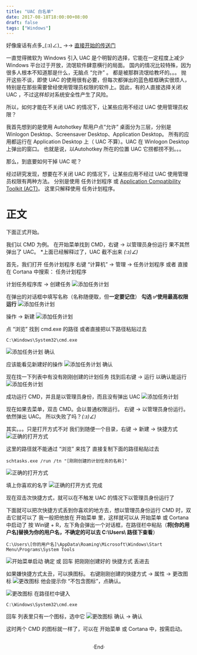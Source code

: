 ```yaml
---
title: "UAC 白名单"
date: 2017-08-18T18:00:00+08:00
draft: false
tags: ["Windows"]
---
```


好像废话有点多_(:з)∠)_ ->-> [直接开始的传送门](https://mogeko.github.io/post/uac-%E7%99%BD%E5%90%8D%E5%8D%95/#Start)

一直觉得微软为 Windows 引入 UAC 是个明智的选择，它能在一定程度上减少 Windows 平台过于开放，流氓软件肆意横行的局面。
国内的情况比较特殊，因为很多人根本不知道那是什么，无脑点 “允许” 。
都是被那群流氓给教坏的。。。
抛开这些不谈，即使 UAC 的使用很有必要，但每次都弹出的蓝色框框确实很烦人，特别是在那些需要曾经使用管理员权限的软件上。因此，有的人直接选择关闭 UAC ，不过这样却对系统安全性产生了风险。

所以，如何才能在不关闭 UAC 的情况下，让某些应用不经过 UAC 使用管理员权限？

我首先想到的是使用 Autohotkey 帮用户点“允许”
桌面分为三层，分别是 Winlogon Desktop、Screensaver Desktop、Application Desktop。
所有的应用都运行在 Application Desktop 上（ UAC 不算）。UAC 在 Winlogon Desktop 上弹出的窗口。
也就是说，以Autohotkey 所在的位置 UAC 它捞都捞不到。。。

那么，到底要如何干掉 UAC 呢？

经过研究发现，想要在不关闭 UAC 的情况下，让某些应用不经过 UAC 使用管理员权限有两种方法。
分别是使用 任务计划程序 或 [Application Compatibility Toolkit (ACT)](https://technet.microsoft.com/en-us/library/cc766242(v=ws.10).aspx)。
这里只解释使用 任务计划程序。

<!--more-->

# 正文

下面正式开始。

我们以 CMD 为例。
在开始菜单找到 CMD，右键 -> 以管理员身份运行
果不其然弹出了 UAC。
*上面已经解释过了，UAC 截不出来 _(:з)∠)_

首先，我们打开 任务计划程序
右键 “计算机” -> 管理 -> 任务计划程序
或者 直接在 Cortana 中搜索： 任务计划程序

计划任务程序库 -> 创建任务
![添加任务计划](https://mogeko.github.io/post/uac-%E7%99%BD%E5%90%8D%E5%8D%95/RunCMDAdmin_1.png)

在弹出的对话框中填写名称（名称随便取，但**一定要记住**）
**勾选 ✅使用最高权限运行**
![添加任务计划](https://mogeko.github.io/post/uac-%E7%99%BD%E5%90%8D%E5%8D%95/RunCMDAdmin_2.png)

操作 -> 新建
![添加任务计划](https://mogeko.github.io/post/uac-%E7%99%BD%E5%90%8D%E5%8D%95/RunCMDAdmin_3.png)

点 “浏览” 找到 cmd.exe 的路径
或者直接把以下路径粘贴过去

```
C:\Windows\System32\cmd.exe
```

![添加任务计划](https://mogeko.github.io/post/uac-%E7%99%BD%E5%90%8D%E5%8D%95/RunCMDAdmin_4.png)
确认

应该能看见新建好的操作
![添加任务计划](https://mogeko.github.io/post/uac-%E7%99%BD%E5%90%8D%E5%8D%95/RunCMDAdmin_5.png)
确认

现在找一下列表中有没有刚刚创建的计划任务
找到后右键 -> 运行 以确认能运行
![添加任务计划](https://mogeko.github.io/post/uac-%E7%99%BD%E5%90%8D%E5%8D%95/RunCMDAdmin_6.png)

成功运行 CMD，并且是以管理员身份，而且没有弹出 UAC
![添加任务计划](https://mogeko.github.io/post/uac-%E7%99%BD%E5%90%8D%E5%8D%95/RunCMDAdmin_7.png)

现在如果去菜单，双击 CMD。会以普通权限运行。
右键 -> 以管理员身份运行。依然弹出 UAC。
所以失败了吗？_(:з)∠)_

其实。。。只是打开方式不对
我们到随便一个目录，右键 -> 新建 -> 快捷方式
![正确的打开方式](https://mogeko.github.io/post/uac-%E7%99%BD%E5%90%8D%E5%8D%95/Shortcut_1.png)

这里的路径就不能通过 “浏览” 来找了
直接复制下面的路径粘贴过去

```
schtasks.exe /run /tn "[刚刚创建的计划任务的名称]"
```

![正确的打开方式](https://mogeko.github.io/post/uac-%E7%99%BD%E5%90%8D%E5%8D%95/Shortcut_2.png)

填上你喜欢的名字
![正确的打开方式](https://mogeko.github.io/post/uac-%E7%99%BD%E5%90%8D%E5%8D%95/Shortcut_3.png)
完成

现在双击次快捷方式，就可以在不触发 UAC 的情况下以管理员身份运行了

下面就可以把次快捷方式丢到你喜欢的地方去，想以管理员身份运行 CMD 时，双击它就可以了
我一般把他放在 开始菜单 里，这样就可以从 开始菜单 或 Cortana 中启动了
按 Win键 + R，左下角会弹出一个对话框，在路径栏中粘贴（**将[你的用户名]替换为你的用户名，不确定的可以去 C:\Users\ 路径下查看**）

```
C:\Users\[你的用户名]\AppData\Roaming\Microsoft\Windows\Start Menu\Programs\System Tools
```

![开始菜单启动](https://mogeko.github.io/post/uac-%E7%99%BD%E5%90%8D%E5%8D%95/MoveStartMenu.png)
确定 或 回车
把刚刚创建好的 快捷方式 丢进去

如果嫌快捷方式太丑，可以换图标。
右键刚刚创建的快捷方式 -> 属性 -> 更改图标
![更改图标](https://mogeko.github.io/post/uac-%E7%99%BD%E5%90%8D%E5%8D%95/ReIcon_1.png)
他会提示你 “不包含图标”，点确认。

![更改图标](https://mogeko.github.io/post/uac-%E7%99%BD%E5%90%8D%E5%8D%95/ReIcon_2.png)
在路径栏中键入

```
C:\Windows\System32\cmd.exe
```

回车 列表里只有一个图标，选中它
![更改图标](https://mogeko.github.io/post/uac-%E7%99%BD%E5%90%8D%E5%8D%95/ReIcon_3.png)
确认 -> 确认

这时两个 CMD 的图标就一样了，可以在 开始菜单 或 Cortana 中，按需启动。



<br>

<center>  ·End·  </center>